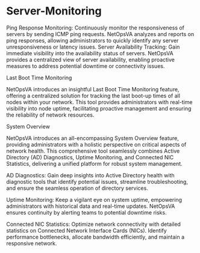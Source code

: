 # Server-Monitoring
Ping Response Monitoring: Continuously monitor the responsiveness of servers by sending ICMP ping requests. NetOpsVA analyzes and reports on ping responses, allowing administrators to quickly identify any server unresponsiveness or latency issues.
Server Availability Tracking: Gain immediate visibility into the availability status of servers. NetOpsVA provides a centralized view of server availability, enabling proactive measures to address potential downtime or connectivity issues.

Last Boot Time Monitoring

NetOpsVA introduces an insightful Last Boot Time Monitoring feature, offering a centralized solution for tracking the last boot-up times of all nodes within your network. This tool provides administrators with real-time visibility into node uptime, facilitating proactive management and ensuring the reliability of network resources.

System Overview

NetOpsVA introduces an all-encompassing System Overview feature, providing administrators with a holistic perspective on critical aspects of network health. This comprehensive tool seamlessly combines Active Directory (AD) Diagnostics, Uptime Monitoring, and Connected NIC Statistics, delivering a unified platform for robust system management.

AD Diagnostics: Gain deep insights into Active Directory health with diagnostic tools that identify potential issues, streamline troubleshooting, and ensure the seamless operation of directory services.

Uptime Monitoring: Keep a vigilant eye on system uptime, empowering administrators with historical data and real-time updates. NetOpsVA ensures continuity by alerting teams to potential downtime risks.

Connected NIC Statistics: Optimize network connectivity with detailed statistics on Connected Network Interface Cards (NICs). Identify performance bottlenecks, allocate bandwidth efficiently, and maintain a responsive network.
